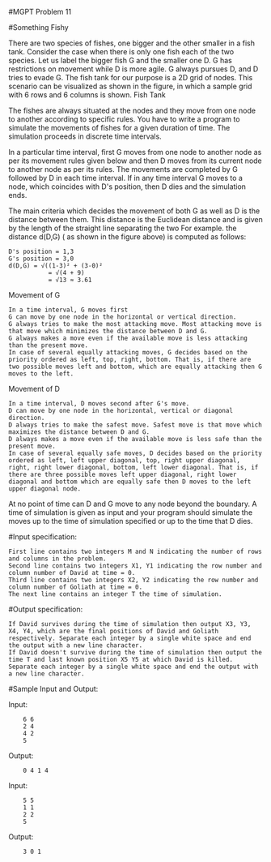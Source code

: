 #MGPT Problem 11

#Something Fishy

There are two species of fishes, one bigger and the other smaller in a fish tank. Consider the case when there is only one fish each of the two species. Let us label the bigger fish G and the smaller one D. G has restrictions on movement while D is more agile. G always pursues D, and D tries to evade G. The fish tank for our purpose is a 2D grid of nodes.
This scenario can be visualized as shown in the figure, in which a sample grid with 6 rows and 6 columns is shown.
Fish Tank

The fishes are always situated at the nodes and they move from one node to another according to specific rules. You have to write a program to simulate the movements of fishes for a given duration of time. The simulation proceeds in discrete time intervals.

In a particular time interval, first G moves from one node to another node as per its movement rules given below and then D moves from its current node to another node as per its rules. The movements are completed by G followed by D in each time interval. If in any time interval G moves to a node, which coincides with D's position, then D dies and the simulation ends.

The main criteria which decides the movement of both G as well as D is the distance between them. This distance is the Euclidean distance and is given by the length of the straight line separating the two
For example. the distance d(D,G) ( as shown in the figure above) is computed as follows:

    D's position = 1,3
    G's position = 3,0
    d(D,G) = √((1-3)² + (3-0)²
               = √(4 + 9)
               = √13 ≈ 3.61

Movement of G

    In a time interval, G moves first
    G can move by one node in the horizontal or vertical direction.
    G always tries to make the most attacking move. Most attacking move is that move which minimizes the distance between D and G.
    G always makes a move even if the available move is less attacking than the present move.
    In case of several equally attacking moves, G decides based on the priority ordered as left, top, right, bottom. That is, if there are two possible moves left and bottom, which are equally attacking then G moves to the left.

Movement of D

    In a time interval, D moves second after G's move.
    D can move by one node in the horizontal, vertical or diagonal direction.
    D always tries to make the safest move. Safest move is that move which maximizes the distance between D and G.
    D always makes a move even if the available move is less safe than the present move.
    In case of several equally safe moves, D decides based on the priority ordered as left, left upper diagonal, top, right upper diagonal, right, right lower diagonal, bottom, left lower diagonal. That is, if there are three possible moves left upper diagonal, right lower diagonal and bottom which are equally safe then D moves to the left upper diagonal node.

At no point of time can D and G move to any node beyond the boundary. A time of simulation is given as input and your program should simulate the moves up to the time of simulation specified or up to the time that D dies.

#Input specification:

    First line contains two integers M and N indicating the number of rows and columns in the problem.
    Second line contains two integers X1, Y1 indicating the row number and column number of David at time = 0.
    Third line contains two integers X2, Y2 indicating the row number and column number of Goliath at time = 0.
    The next line contains an integer T the time of simulation.

#Output specification:

    If David survives during the time of simulation then output X3, Y3, X4, Y4, which are the final positions of David and Goliath respectively. Separate each integer by a single white space and end the output with a new line character.
    If David doesn't survive during the time of simulation then output the time T and last known position X5 Y5 at which David is killed. Separate each integer by a single white space and end the output with a new line character.



#Sample Input and Output:

Input: 

        6 6 
        2 4 
        4 2 
        5 
 
Output: 

        0 4 1 4 
 
Input: 

        5 5 
        1 1 
        2 2 
        5 
 
Output: 

        3 0 1 
